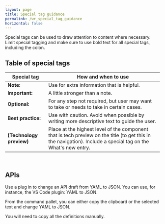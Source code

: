 ```yaml
---
layout: page
title: Special tag guidance
permalink: /wr_special_tag_guidance
horizontal: false
---
```


Special tags can be used to draw attention to content where necessary. Limit special tagging and make sure to use bold text for all special tags, including the colon.

## Table of special tags

| **Special tag** | **How and when to use** |
| ----------- | ----------- |
| **Note:** | Use for extra information that is helpful. |
| **Important:** | A little stronger than a note. |
| **Optional:**  | For any step not required, but user may want to take or needs to take in certain cases. |
| **Best practice:** | Use with caution. Avoid when possible by writing more descriptive text to guide the user. |
| **(Technology preview)** | Place at the highest level of the component that is tech preview on the title (to get this in the navigation). Include a special tag on the What's new entry. |

&nbsp;

## APIs

Use a plug in to change an API draft from YAML to JSON. You can use, for instance, the VS Code plugin: YAML to JSON.

From the command pallet, you can either copy the clipboard or the selected text and change YAML to JSON.

You will need to copy all the definitions manually.
